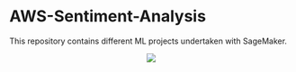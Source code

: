 # AWS-Sentiment-Analysis

This repository contains different ML projects undertaken with SageMaker.
  
<p align="center">
  <img src="https://github.com/ClemPalf/SageMaker-case-studies/blob/4c2569fdd984f714463f9ad82ebaa90b4e6511f8/SageMaker.jpeg"/>
</p>  
